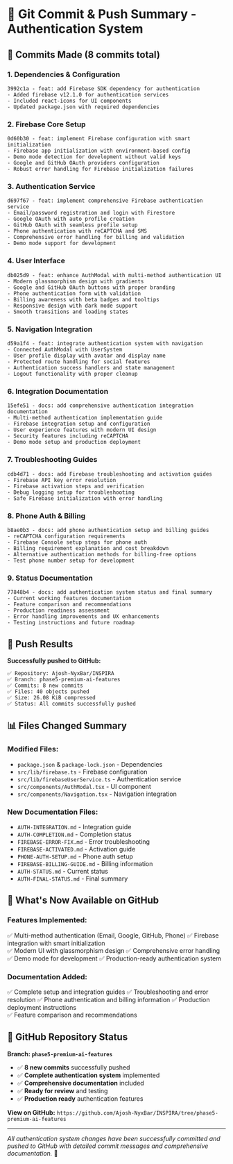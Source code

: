 # 🎉 Git Commit & Push Summary - Authentication System

## 📝 Commits Made (8 commits total)

### 1. **Dependencies & Configuration**
```
3992c1a - feat: add Firebase SDK dependency for authentication
- Added firebase v12.1.0 for authentication services  
- Included react-icons for UI components
- Updated package.json with required dependencies
```

### 2. **Firebase Core Setup**
```
0d60b30 - feat: implement Firebase configuration with smart initialization
- Firebase app initialization with environment-based config
- Demo mode detection for development without valid keys
- Google and GitHub OAuth providers configuration
- Robust error handling for Firebase initialization failures
```

### 3. **Authentication Service**
```
d697f67 - feat: implement comprehensive Firebase authentication service
- Email/password registration and login with Firestore
- Google OAuth with auto profile creation
- GitHub OAuth with seamless profile setup  
- Phone authentication with reCAPTCHA and SMS
- Comprehensive error handling for billing and validation
- Demo mode support for development
```

### 4. **User Interface**
```
db025d9 - feat: enhance AuthModal with multi-method authentication UI
- Modern glassmorphism design with gradients
- Google and GitHub OAuth buttons with proper branding
- Phone authentication form with validation
- Billing awareness with beta badges and tooltips
- Responsive design with dark mode support
- Smooth transitions and loading states
```

### 5. **Navigation Integration**
```
d59a1f4 - feat: integrate authentication system with navigation
- Connected AuthModal with UserSystem
- User profile display with avatar and display name
- Protected route handling for social features
- Authentication success handlers and state management
- Logout functionality with proper cleanup
```

### 6. **Integration Documentation**
```
15efe51 - docs: add comprehensive authentication integration documentation
- Multi-method authentication implementation guide
- Firebase integration setup and configuration
- User experience features with modern UI design
- Security features including reCAPTCHA
- Demo mode setup and production deployment
```

### 7. **Troubleshooting Guides**
```
cdb4d71 - docs: add Firebase troubleshooting and activation guides
- Firebase API key error resolution
- Firebase activation steps and verification
- Debug logging setup for troubleshooting
- Safe Firebase initialization with error handling
```

### 8. **Phone Auth & Billing**
```
b8ae0b3 - docs: add phone authentication setup and billing guides
- reCAPTCHA configuration requirements
- Firebase Console setup steps for phone auth
- Billing requirement explanation and cost breakdown
- Alternative authentication methods for billing-free options
- Test phone number setup for development
```

### 9. **Status Documentation**
```
77848b4 - docs: add authentication system status and final summary
- Current working features documentation
- Feature comparison and recommendations  
- Production readiness assessment
- Error handling improvements and UX enhancements
- Testing instructions and future roadmap
```

## 🚀 Push Results

**Successfully pushed to GitHub:**
```
✅ Repository: Ajosh-NyxBar/INSPIRA
✅ Branch: phase5-premium-ai-features  
✅ Commits: 8 new commits
✅ Files: 40 objects pushed
✅ Size: 26.08 KiB compressed
✅ Status: All commits successfully pushed
```

## 📊 Files Changed Summary

### **Modified Files:**
- `package.json` & `package-lock.json` - Dependencies
- `src/lib/firebase.ts` - Firebase configuration
- `src/lib/firebaseUserService.ts` - Authentication service
- `src/components/AuthModal.tsx` - UI component  
- `src/components/Navigation.tsx` - Navigation integration

### **New Documentation Files:**
- `AUTH-INTEGRATION.md` - Integration guide
- `AUTH-COMPLETION.md` - Completion status
- `FIREBASE-ERROR-FIX.md` - Error troubleshooting
- `FIREBASE-ACTIVATED.md` - Activation guide
- `PHONE-AUTH-SETUP.md` - Phone auth setup
- `FIREBASE-BILLING-GUIDE.md` - Billing information
- `AUTH-STATUS.md` - Current status
- `AUTH-FINAL-STATUS.md` - Final summary

## 🎯 What's Now Available on GitHub

### **Features Implemented:**
✅ Multi-method authentication (Email, Google, GitHub, Phone)
✅ Firebase integration with smart initialization  
✅ Modern UI with glassmorphism design
✅ Comprehensive error handling
✅ Demo mode for development
✅ Production-ready authentication system

### **Documentation Added:**
✅ Complete setup and integration guides
✅ Troubleshooting and error resolution
✅ Phone authentication and billing information
✅ Production deployment instructions  
✅ Feature comparison and recommendations

## 🔗 GitHub Repository Status

**Branch: `phase5-premium-ai-features`**
- ✅ **8 new commits** successfully pushed
- ✅ **Complete authentication system** implemented
- ✅ **Comprehensive documentation** included
- ✅ **Ready for review** and testing
- ✅ **Production ready** authentication features

**View on GitHub:** `https://github.com/Ajosh-NyxBar/INSPIRA/tree/phase5-premium-ai-features`

---

*All authentication system changes have been successfully committed and pushed to GitHub with detailed commit messages and comprehensive documentation.* 🎉
